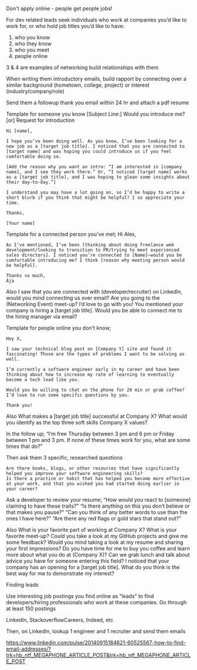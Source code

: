 Don't apply online - people get people jobs!

For dev related leads seek individuals who work at companies you’d like to work for, or who hold job titles you’d like to have:
1) who you know
2) who they know
3) who you meet
4) people online

3 & 4 are examples of networking
build relationships with them

When writing them introductory emails, build rapport by connecting over a similar background (hometown, college, project) or interest (industry/company/role)

Send them a followup thank you email within 24 hr and attach a pdf resume

Template for someone you know
    [Subject Line:] Would you introduce me? [or] Request for introduction

    Hi [name],

    I hope you’ve been doing well. As you know, I’ve been looking for a new job as a [target job title]. I noticed that you are connected to [target name] and was hoping you could introduce us if you feel comfortable doing so.

    [Add the reason why you want an intro: “I am interested in [company name], and I see they work there.” Or, “I noticed [target name] works as a [target job title], and I was hoping to glean some insights about their day-to-day.”]

    I understand you may have a lot going on, so I’d be happy to write a short blurb if you think that might be helpful? I so appreciate your time.

    Thanks,

    [Your name]


Template for a connected person you've met;
    Hi Alex,

    As I’ve mentioned, I’ve been [thinking about doing freelance web development/looking to transition to PR/trying to meet experienced sales directors]. I noticed you’re connected to [Name]—would you be comfortable introducing me? I think [reason why meeting person would be helpful].

    Thanks so much,
    Aja

Also
    I saw that you are connected with (developer/recruiter) on LinkedIn, would you mind connecting us over email?
    Are you going to the (Networking Event) meet-up? I’d love to go with you!
    You mentioned your company is hiring a [target job title]. Would you be able to connect me to the hiring manager via email?

Template for people online you don't know;

    Hey X,

    I saw your technical blog post on [Company Y] site and found it fascinating! Those are the types of problems I want to be solving as well.

    I’m currently a software engineer early in my career and have been thinking about how to increase my rate of learning to eventually become a tech lead like you.

    Would you be willing to chat on the phone for 20 min or grab coffee? I’d love to run some specific questions by you.

    Thank you!

Also
    What makes a [target job title] successful at Company X?
    What would you identify as the top three soft skills Company X values?

In the follow up;
    “I’m free Thursday between 3 pm and 6 pm or Friday between 1 pm and 3 pm. If none of these times work for you, what are some times that do?”

Then ask them 3 specific, researched questions

    Are there books, blogs, or other resources that have significantly helped you improve your software engineering skills?
    Is there a practice or habit that has helped you become more effective at your work, and that you wished you had started doing earlier in your career?


Ask a developer to review your resume;
    “How would you react to [someone] claiming to have these traits?”
    “Is there anything on this you don’t believe or that makes you pause?”
    “Can you think of any better words to use than the ones I have here?”
    “Are there any red flags or gold stars that stand out?”

Also
    What is your favorite part of working at Company X?
    What is your favorite meet-up?
    Could you take a look at my GitHub projects and give me some feedback?
    Would you mind taking a look at my resume and sharing your first impressions? Do you have time for me to buy you coffee and learn more about what you do at (Company X)?
    Can we grab lunch and talk about advice you have for someone entering this field?
    I noticed that your company has an opening for a [target job title]. What do you think is the best way for me to demonstrate my interest?


Finding leads

Use interesting job postings you find online as “leads” to find developers/hiring professionals who work at these companies. Go through at least 150 postings

LinkedIn, StackoverflowCareers, Indeed, etc 

Then, on LinkedIn, lookup 1 engineer and 1 recruiter and send them emails

https://www.linkedin.com/pulse/20140915184621-60525567-how-to-find-email-addresses/?trk=hb_ntf_MEGAPHONE_ARTICLE_POST&trk=hb_ntf_MEGAPHONE_ARTICLE_POST